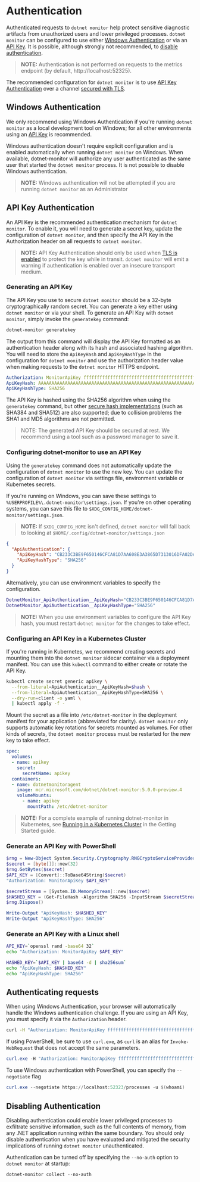 # Authentication

Authenticated requests to `dotnet monitor` help protect sensitive diagnostic artifacts from unauthorized users and lower privileged processes. `dotnet monitor` can be configured to use either [Windows Authentication](#windows-authentication) or via an [API Key](#api-key-authentication). It is possible, although strongly not recommended, to [disable authentication](#disabling-authentication).

> **NOTE:** Authentication is not performed on requests to the metrics endpoint (by default, http://localhost:52325).

The recommended configuration for `dotnet monitor` is to use [API Key Authentication](#api-key-authentication) over a channel [secured with TLS](./enabling-ssl.md).

## Windows Authentication
We only recommend using Windows Authentication if you're running `dotnet monitor` as a local development tool on Windows; for all other environments using an [API Key](#api-key-authentication) is recommended.

Windows authentication doesn't require explicit configuration and is enabled automatically when running `dotnet monitor` on Windows. When available, dotnet-monitor will authorize any user authenticated as the same user that started the `dotnet monitor` process. It is not possible to disable Windows authentication.

> **NOTE:** Windows authentication will not be attempted if you are running `dotnet monitor` as an Administrator

## API Key Authentication
An API Key is the recommended authentication mechanism for `dotnet monitor`. To enable it, you will need to generate a secret key, update the configuration of `dotnet monitor`, and then specify the API Key in the Authorization header on all requests to `dotnet monitor`.

> **NOTE:** API Key Authentication should only be used when [TLS is enabled](#) to protect the key while in transit. `dotnet monitor` will emit a warning if authentication is enabled over an insecure transport medium.

### Generating an API Key

The API Key you use to secure `dotnet monitor` should be a 32-byte cryptographically random secret. You can generate a key either using `dotnet monitor` or via your shell. To generate an API Key with `dotnet monitor`, simply invoke the `generatekey` command:

```powershell
dotnet-monitor generatekey
```

The output from this command will display the API Key formatted as an authentication header along with its hash and associated hashing algorithm. You will need to store the `ApiKeyHash` and `ApiKeyHashType` in the configuration for `dotnet monitor` and use the authorization header value when making requests to the `dotnet monitor` HTTPS endpoint.

```yaml
Authorization: MonitorApiKey fffffffffffffffffffffffffffffffffffffffffff=
ApiKeyHash: AAAAAAAAAAAAAAAAAAAAAAAAAAAAAAAAAAAAAAAAAAAAAAAAAAAAAAAAAAAAAAAA
ApiKeyHashType: SHA256
```

The API Key is hashed using the SHA256 algorithm when using the `generatekey` command, but other [secure hash implementations](https://docs.microsoft.com/en-us/dotnet/api/system.security.cryptography.hashalgorithm.create?view=net-5.0#System_Security_Cryptography_HashAlgorithm_Create_System_String) (such as SHA384 and SHA512) are also supported; due to collision problems the SHA1 and MD5 algorithms are not permitted.

> NOTE: The generated API Key should be secured at rest. We recommend using a tool such as a password manager to save it.

### Configuring dotnet-monitor to use an API Key

Using the `generatekey` command does not automatically update the configuration of `dotnet monitor` to use the new key. You can update the configuration of `dotnet monitor` via settings file, environment variable or Kubernetes secrets.

If you're running on Windows, you can save these settings to `%USERPROFILE%\.dotnet-monitor\settings.json`. If you're on other operating systems, you can save this file to `$XDG_CONFIG_HOME/dotnet-monitor/settings.json`.

> **NOTE:** If `$XDG_CONFIG_HOME` isn't defined, `dotnet monitor` will fall back to looking at `$HOME/.config/dotnet-monitor/settings.json`

```json
{
  "ApiAuthentication": {
    "ApiKeyHash": "CB233C3BE9F650146CFCA81D7AA608E3A3865D7313016DFA02DAF82A2505C683",
    "ApiKeyHashType": "SHA256"
  }
}
```

Alternatively, you can use environment variables to specify the configuration.

```sh
DotnetMonitor_ApiAuthentication__ApiKeyHash="CB233C3BE9F650146CFCA81D7AA608E3A3865D7313016DFA02DAF82A2505C683"
DotnetMonitor_ApiAuthentication__ApiKeyHashType="SHA256"
```

> **NOTE:** When you use environment variables to configure the API Key hash, you must restart `dotnet monitor` for the changes to take effect.

### Configuring an API Key in a Kubernetes Cluster
If you're running in Kubernetes, we recommend creating secrets and mounting them into the `dotnet monitor` sidecar container via a deployment manifest. You can use this `kubectl` command to either create or rotate the API Key.

```sh
kubectl create secret generic apikey \
  --from-literal=ApiAuthentication__ApiKeyHash=$hash \
  --from-literal=ApiAuthentication__ApiKeyHashType=SHA256 \
  --dry-run=client -o yaml \
  | kubectl apply -f -
```

Mount the secret as a file into `/etc/dotnet-monitor` in the deployment manifest for your application (abbreviated for clarity). `dotnet monitor` only supports automatic key rotations for secrets mounted as volumes. For other kinds of secrets, the `dotnet monitor` process must be restarted for the new key to take effect. 

```yaml
spec:
  volumes:
  - name: apikey
    secret:
      secretName: apikey
  containers:
  - name: dotnetmonitoragent
    image: mcr.microsoft.com/dotnet/dotnet-monitor:5.0.0-preview.4
    volumeMounts:
      - name: apikey
        mountPath: /etc/dotnet-monitor

```

> **NOTE:** For a complete example of running dotnet-monitor in Kubernetes, see [Running in a Kubernetes Cluster](getting-started.md#running-in-a-kubernetes-cluster) in the Getting Started guide.

### Generate an API Key with PowerShell
```powershell
$rng = New-Object System.Security.Cryptography.RNGCryptoServiceProvider
$secret = [byte[]]::new(32)
$rng.GetBytes($secret)
$API_KEY = [Convert]::ToBase64String($secret)
"Authorization: MonitorApiKey $API_KEY"

$secretStream = [System.IO.MemoryStream]::new($secret)
$HASHED_KEY = (Get-FileHash -Algorithm SHA256 -InputStream $secretStream).Hash
$rng.Dispose()

Write-Output "ApiKeyHash: $HASHED_KEY"
Write-Output "ApiKeyHashType: SHA256"
```

### Generate an API Key with a Linux shell

```sh
API_KEY=`openssl rand -base64 32`
echo "Authorization: MonitorApiKey $API_KEY"

HASHED_KEY=`$API_KEY | base64 -d | sha256sum`
echo "ApiKeyHash: $HASHED_KEY"
echo "ApiKeyHashType: SHA256"
```

## Authenticating requests
When using Windows Authentication, your browser will automatically handle the Windows authentication challenge. If you are using an API Key, you must specify it via the `Authorization` header.

```sh
curl -H "Authorization: MonitorApiKey fffffffffffffffffffffffffffffffffffffffffff=" https://localhost:52323/processes
```

If using PowerShell, be sure to use `curl.exe`, as `curl` is an alias for `Invoke-WebRequest` that does not accept the same parameters.

```powershell
curl.exe -H "Authorization: MonitorApiKey fffffffffffffffffffffffffffffffffffffffffff=" https://localhost:52323/processes
```

To use Windows authentication with PowerShell, you can specify the `--negotiate` flag
```powershell
curl.exe --negotiate https://localhost:52323/processes -u $(whoami)
```



## Disabling Authentication

Disabling authentication could enable lower privileged processes to exfiltrate sensitive information, such as the full contents of memory, from any .NET application running within the same boundary. You should only disable authentication when you have evaluated and mitigated the security implications of running `dotnet monitor` unauthenticated.

Authentication can be turned off by specifying the `--no-auth` option to `dotnet monitor` at startup:
```powershell
dotnet-monitor collect --no-auth
```
